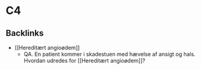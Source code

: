 # C4

## Backlinks
* [[Hereditært angioødem]]
	* QA. En patient kommer i skadestuen med hævelse af ansigt og hals. Hvordan udredes for [[Hereditært angioødem]]?

<!-- {BearID:9E1E61B9-ED90-4D0E-9864-DDD0954617D0-21842-000036A840CA2058} -->
